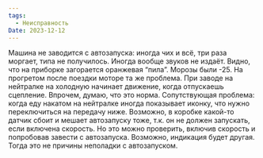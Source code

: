 ```yaml
---
tags:
  - Неисправность
Date: 2023-12-12
---
```

  
Машина не заводится с автозапуска: иногда чих и всё, три раза моргает, типа не получилось. Иногда вообще звуков не издаёт. Видно, что на приборке загорается оранжевая “пила”. Морозы были -25. На прогретом после поездки моторе та же проблема.
При заводе на нейтралке на холодную начинает движение, когда отпускаешь сцепление. Впрочем, думаю, что это норма.
Сопутствующая проблема: когда еду накатом на нейтралке иногда показывает иконку, что нужно переключиться на передачу ниже. Возможно, в коробке какой-то датчик сбоит и мешает автозапуску тоже, т.к. он не должен запускать, если включена скорость. Но это можно проверить, включив скорость и попробовав завести с автозапуска. Возможно, индикация будет другая. Тогда это не причины неполадки с автозапуском.